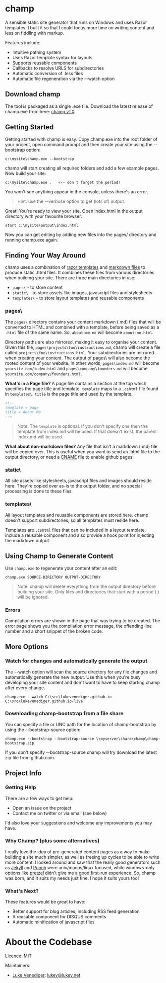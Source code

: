# champ
A sensible static site generator that runs on Windows and uses Razor templates. I built it so that I could focus more time on writing content and less on fiddling with markup.

Features include:
* Intuitive pathing system
* Uses Razor template syntax for layouts
* Supports reusable components
* Callbacks to resolve URLS for subdirectories
* Automatic conversion of .less files
* Automatic file regeneration via the --watch option

## Download champ
The tool is packaged as a single .exe file. Download the latest release of champ.exe from here: [champ v1.0](https://github.com/lukevenediger/champ/releases/tag/v1.0)

## Getting Started
Getting started with champ is easy. Copy champ.exe into the root folder of your project, open command prompt 
and then create your site using the --bootstrap option:

```
c:\mysite\champ.exe --bootstrap
```

champ will start creating all required folders and add a few example pages. Now build your site:

```
c:\mysite\champ.exe .   <-- don't forget the period!
```

You won't see anything appear in the console, unless there's an error.

> Hint: use the --verbose option to get (lots of) output.

Great! You're ready to view your site. Open index.html in the output directory with your favourite browser:

```
start c:\mysite\output\index.html
```

Now you can get editing by adding new files into the pages/ directory and running champ.exe again.

## Finding Your Way Around
champ uses a combination of [razor templates](http://weblogs.asp.net/scottgu/archive/2010/07/02/introducing-razor.aspx) and [markdown files](http://daringfireball.net/projects/markdown/syntax) 
to produce static .html files. It combines these files from various directories when building your site. There are three main directories in use:

* `pages\` - to store content 
* `static\` - to store assets like images, javascript files and stylesheets
* `templates\` - to store layout templates and reusable components

### pages\
The `pages\` directory contains your content markdown (.md) files that will be converted to HTML and combined with a template, 
before being saved as a `.html` file of the same name. So, `about-me.md` will become `about-me.html`.

Directory paths are also mirrored, making it easy to organise your content. Given this file, `pages\projects\foo\instructions.md`, 
champ will create a file called `projects\foo\instructions.html`. Your subdirectories are mirrored when creating your content.
The output of pages\ will also become the rooted content of your website. In other words, `pages\index.md` will become `yoursite.com/index.html`
and `pages\company\founders.md` will become `yoursite.com/company/founders.html`.

**What's in a Page file?**
A page file contains a section at the top which specifies the page title and template. `template` maps to a `.cshtml` file found in `templates\`. 
`title` is the page title and used by the template.

```html
<!--
template = page
title = About Me
-->
```

> Note: The `template` is optional. If you don't specify one then the template from index.md will be used. 
If that doesn't exist, the parent index.md will be used.

**What about non-markdown files?**
Any file that isn't a markdown (.md) file will be copied over. This is useful when you want to send an .html file to the output directory, or need a [CNAME](https://help.github.com/articles/setting-up-a-custom-domain-with-pages#setting-the-domain-in-your-repo) file to enable github pages.

### static\
All site assets like stylesheets, javascript files and images should reside here. They're copied over as-is to the output folder, and no special processing is done to these files.

### templates\
All layout templates and reusable components are stored here. champ doesn't support subdirectories, so all templates must reside here. 

Templates are `.cshtml` files that can be included in a layout template, include a reusable component and also provide a hook point for injecting the markdown output.

## Using Champ to Generate Content
Use `champ.exe` to regenerate your content after an edit:

```
champ.exe SOURCE-DIRECTORY OUTPUT-DIRECTORY
```

> Note: champ will delete everything from the output directory before building your site. Only files and directories
that start with a period (.) will be ignored.

### Errors
Compilation errors are shown in the page that was trying to be created. The error page shows you the compilation
error message, the offending line number and a short snippet of the broken code.

## More Options

### Watch for changes and automatically generate the output
The --watch option will scan the source directory for any file changes and automatically generate the
new output. Use this when you're busy developing your site content and don't want to have to keep
starting champ after every change.

```
champ.exe --watch C:\src\lukevenediger.github.io C:\src\lukevenediger.github.io-live
```

### Downloading champ-bootstrap from a file share
You can specify a file or UNC path for the location of champ-bootstrap by using the --bootstrap-source option:

```
champ.exe --bootstrap --bootstrap-source \\myserver\share\champ\champ-bootstrap.zip
```

If you don't specify --bootstrap-source champ will try download the latest zip file from github.com.

## Project Info

### Getting Help
There are a few ways to get help:
* Open an issue on the project
* Contact me on twitter or via email (see below)

I'd also love your suggestions and welcome any improvements you may have.

### Why Champ? (plus some alternatives)
I really love the idea of pre-generated content pages as a way to make building a site much simpler, as well as freeing up cycles
to be able to write more content. I looked around and saw that the really good generators such as [Jekyll](http://github.com/mojombo/jekyll) 
and [Punch](http://laktek.github.com/punch) were unix/macos/linux focused, while windows-only options like [pretzel](https://github.com/Code52/pretzel) 
didn't give me a good first-run experience. So, champ was born, and it suits my needs just fine. I hope it suits yours too!

### What's Next?
These features would be great to have:
* Better support for blog articles, including RSS feed generation
* A reusable component for DISQUS comments
* Automatic minification of javascript files

# About the Codebase
Licence: MIT

Maintainers:
* [Luke Venediger](http://lukevenediger.github.io/): [lukev@lukev.net](mailto:lukev@lukev.net)
